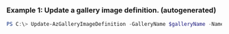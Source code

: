 ### Example 1: Update a gallery image definition. (autogenerated)
```powershell
PS C:\> Update-AzGalleryImageDefinition -GalleryName $galleryName -Name $galleryImageDefinitionName -ResourceGroupName $resourceGroupName -Tag Sql
```

